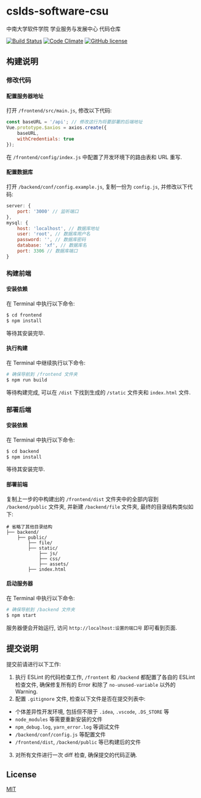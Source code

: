 # cslds-software-csu
中南大学软件学院 学业服务与发展中心 代码仓库  


[![Build Status](https://travis-ci.org/jxpxxzj/cslds-software-csu.svg?branch=master)](https://travis-ci.org/jxpxxzj/cslds-software-csu)
[![Code Climate](https://codeclimate.com/github/jxpxxzj/cslds-software-csu/badges/gpa.svg)](https://codeclimate.com/github/jxpxxzj/cslds-software-csu)
[![GitHub license](https://img.shields.io/badge/license-MIT-blue.svg)](https://raw.githubusercontent.com/jxpxxzj/cslds-software-csu/master/LICENSE)

## 构建说明
### 修改代码
#### 配置服务器地址
打开 `/frontend/src/main.js`, 修改以下代码:
```js
const baseURL = '/api'; // 修改这行为将要部署的后端地址
Vue.prototype.$axios = axios.create({
    baseURL,
    withCredentials: true
});
```
在 `/frontend/config/index.js` 中配置了开发环境下的路由表和 URL 重写.

#### 配置数据库
打开 `/backend/conf/config.example.js`, 复制一份为 `config.js`, 并修改以下代码:
```js
server: {
    port: '3000' // 监听端口
},
mysql: {
    host: 'localhost', // 数据库地址
    user: 'root', // 数据库用户名
    password: '', // 数据库密码
    database: 'xf', // 数据库名
    port: 3306 // 数据库端口
}
```

### 构建前端
#### 安装依赖
在 Terminal 中执行以下命令:
```bash
$ cd frontend
$ npm install
```
等待其安装完毕.

#### 执行构建
在 Terminal 中继续执行以下命令:
```bash
# 确保导航到 /frontend 文件夹
$ npm run build
```
等待构建完成, 可以在 `/dist` 下找到生成的 `/static` 文件夹和 `index.html` 文件.

### 部署后端

#### 安装依赖
在 Terminal 中执行以下命令:
```bash
$ cd backend
$ npm install
```
等待其安装完毕.

#### 部署前端
复制上一步的中构建出的 `/frontend/dist` 文件夹中的全部内容到 `/backend/public` 文件夹, 并新建 `/backend/file` 文件夹, 最终的目录结构类似如下:
```
# 省略了其他目录结构
├── backend/              
    ├── public/
        ├── file/                      
        ├── static/
            ├── js/                 
            ├── css/             
            ├── assets/                  
        ├── index.html                  
```

#### 启动服务器
在 Terminal 中执行以下命令:
```bash
# 确保导航到 /backend 文件夹
$ npm start
```
服务器便会开始运行, 访问 `http://localhost:设置的端口号` 即可看到页面.

## 提交说明
提交前请进行以下工作:
1. 执行 ESLint 的代码检查工作, `/frontent` 和 `/backend` 都配置了各自的 ESLint 检查文件, 确保修复所有的 Error 和除了 `no-unused-variable` 以外的 Warning.
2. 配置 `.gitignore` 文件, 检查以下文件是否在提交列表中:
* 个体差异性开发环境, 包括但不限于 `.idea`, `.vscode`, `.DS_STORE` 等
* `node_modules` 等需要重新安装的文件
* `npm_debug.log`, `yarn_error.log` 等调试文件
* `/backend/conf/config.js` 等配置文件
* `/frontend/dist`, `/backend/public` 等已构建后的文件
3. 对所有文件进行一次 diff 检查, 确保提交的代码正确.

## License
[MIT](http://opensource.org/licenses/MIT)